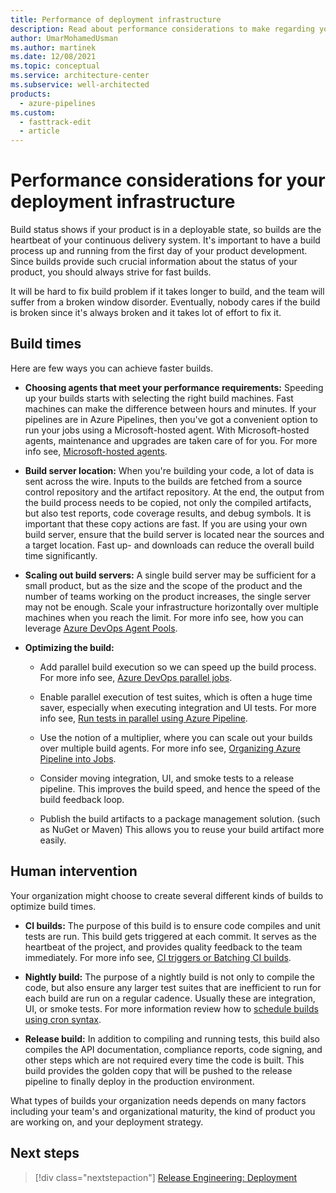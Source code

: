 ```yaml
---
title: Performance of deployment infrastructure
description: Read about performance considerations to make regarding your deployment infrastructure. Get advice about build times and human intervention.
author: UmarMohamedUsman
ms.author: martinek
ms.date: 12/08/2021
ms.topic: conceptual
ms.service: architecture-center
ms.subservice: well-architected
products:
  - azure-pipelines
ms.custom:
  - fasttrack-edit
  - article
---
```


# Performance considerations for your deployment infrastructure

Build status shows if your product is in a deployable state, so builds are the heartbeat of your continuous delivery system. It's important to have a build process up and running from the first day of your product development. Since builds provide such crucial information about the status of your product, you should always strive for fast builds.

It will be hard to fix build problem if it takes longer to build, and the team will suffer from a broken window disorder. Eventually, nobody cares if the build is broken since it's always broken and it takes lot of effort to fix it.

## Build times

Here are few ways you can achieve faster builds.

* **Choosing agents that meet your performance requirements:** Speeding up your builds starts with selecting the right build machines. Fast machines can make the difference between hours and minutes. If your pipelines are in Azure Pipelines, then you've got a convenient option to run your jobs using a Microsoft-hosted agent. With Microsoft-hosted agents, maintenance and upgrades are taken care of for you. For more info see, [Microsoft-hosted agents](/azure/devops/pipelines/agents/hosted?view=azure-devops&preserve-view=true).

* **Build server location:** When you're building your code, a lot of data is sent across the wire. Inputs to the builds are fetched from a source control repository and the artifact repository. At the end, the output from the build process needs to be copied, not only the compiled artifacts, but also test reports, code coverage results, and debug symbols. It is important that these copy actions are fast. If you are using your own build server, ensure that the build server is located near the sources and a target location. Fast up- and downloads can reduce the overall build time significantly.

* **Scaling out build servers:** A single build server may be sufficient for a small product, but as the size and the scope of the product and the number of teams working on the product increases, the single server may not be enough. Scale your infrastructure horizontally over multiple machines when you reach the limit. For more info see, how you can leverage [Azure DevOps Agent Pools](/azure/devops/pipelines/agents/pools-queues?tabs=yaml&view=azure-devops&preserve-view=true).

* **Optimizing the build:**

  * Add parallel build execution so we can speed up the build process. For more info see, [Azure DevOps parallel jobs](/azure/devops/pipelines/licensing/concurrent-jobs?view=azure-devops&preserve-view=true).

  * Enable parallel execution of test suites, which is often a huge time saver, especially when executing integration and UI tests. For more info see, [Run tests in parallel using Azure Pipeline](/azure/devops/pipelines/test/parallel-testing-any-test-runner?view=azure-devops&preserve-view=true).

  * Use the notion of a multiplier, where you can scale out your builds over multiple build agents. For more info see, [Organizing Azure Pipeline into Jobs](/azure/devops/pipelines/process/phases?tabs=yaml&view=azure-devops&preserve-view=true).

  * Consider moving integration, UI, and smoke tests to a release pipeline. This improves the build speed, and hence the speed of the build feedback loop.

  * Publish the build artifacts to a package management solution. (such as NuGet or Maven) This allows you to reuse your build artifact more easily.

## Human intervention

Your organization might choose to create several different kinds of builds to optimize build times. 

* **CI builds:** The purpose of this build is to ensure code compiles and unit tests are run. This build gets triggered at each commit. It serves as the heartbeat of the project, and provides quality feedback to the team immediately. For more info see, [CI triggers or Batching CI builds](/azure/devops/pipelines/build/triggers?tabs=yaml&view=azure-devops&preserve-view=true).

* **Nightly build:** The purpose of a nightly build is not only to compile the code, but also ensure any larger test suites that are inefficient to run for each build are run on a regular cadence. Usually these are integration, UI, or smoke tests. For more information review how to [schedule builds using cron syntax](/azure/devops/pipelines/process/scheduled-triggers).

* **Release build:** In addition to compiling and running tests, this build also compiles the API documentation, compliance reports, code signing, and other steps which are not required every time the code is built. This build provides the golden copy that will be pushed to the release pipeline to finally deploy in the production environment. 

What types of builds your organization needs depends on many factors including your team's and organizational maturity, the kind of product you are working on, and your deployment strategy.

## Next steps

> [!div class="nextstepaction"]
> [Release Engineering: Deployment ](./release-engineering-cd.md)
